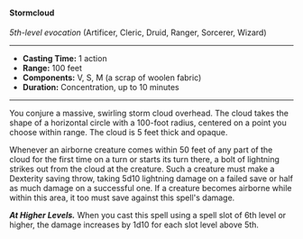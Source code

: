 #### Stormcloud
*5th-level evocation* (Artificer, Cleric, Druid, Ranger, Sorcerer, Wizard)
___
- **Casting Time:** 1 action
- **Range:** 100 feet
- **Components:** V, S, M (a scrap of woolen fabric)
- **Duration:** Concentration, up to 10 minutes
---
You conjure a massive, swirling storm cloud overhead. The cloud takes the shape of a horizontal circle with a 100-foot radius, centered on a point you choose within range. The cloud is 5 feet thick and opaque.

Whenever an airborne creature comes within 50 feet of any part of the cloud for the first time on a turn or starts its turn there, a bolt of lightning strikes out from the cloud at the creature. Such a creature must make a Dexterity saving throw, taking 5d10 lightning damage on a failed save or half as much damage on a successful one. If a creature becomes airborne while within this area, it too must save against this spell's damage.

***At Higher Levels.*** When you cast this spell using a spell slot of 6th level or higher, the damage increases by 1d10 for each slot level above 5th.
